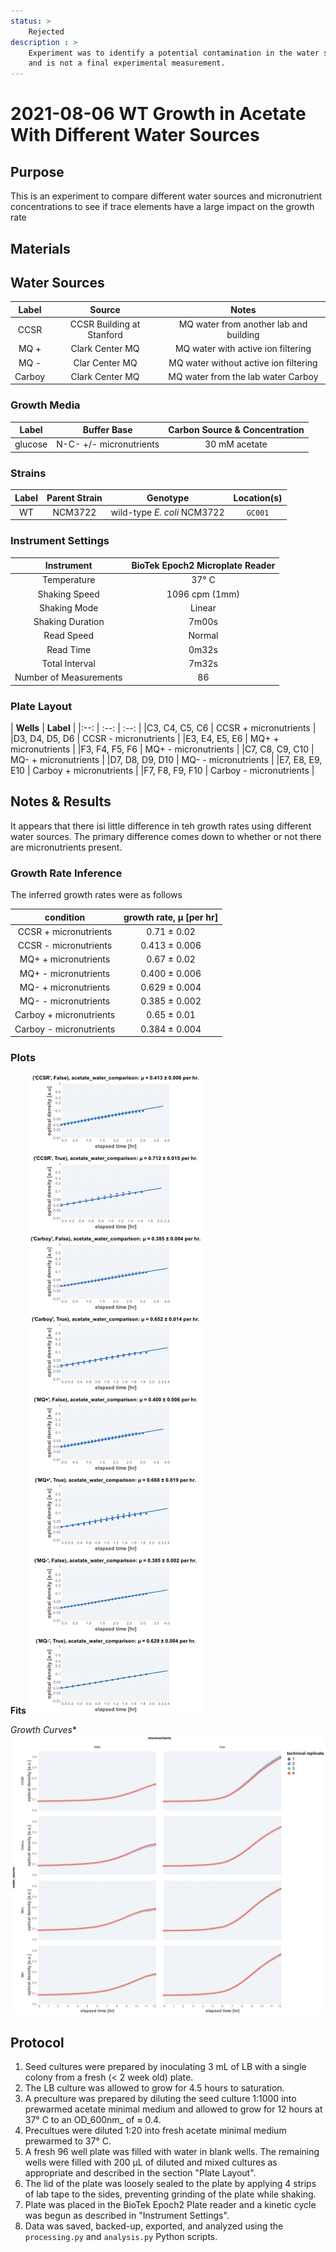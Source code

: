 ```yaml
---
status: >
    Rejected 
description : >
    Experiment was to identify a potential contamination in the water source
    and is not a final experimental measurement. 
---
```


# 2021-08-06 WT Growth in Acetate With Different Water Sources 

## Purpose
This is an experiment to compare different water sources and micronutrient concentrations to see if trace elements have a large impact on the growth rate

## Materials

## Water Sources 
|**Label**| **Source** | **Notes**|
|:--:|:--:|:--:|
| CCSR | CCSR Building at Stanford | MQ water from another lab and building |
| MQ + | Clark Center MQ | MQ water with active ion filtering |
| MQ - | Clar Center MQ | MQ water without active ion filtering |
| Carboy | Clark Center MQ | MQ water from the lab water Carboy | 

### Growth Media
| **Label** | **Buffer Base** | **Carbon Source & Concentration** |
|:--:|:--:|:--:|
| glucose | N-C- +/- micronutrients | 30 mM acetate |

### Strains 
| **Label** | **Parent Strain**|  **Genotype** | **Location(s)**|
|:--: | :--:| :--:| :--:|
| WT | NCM3722 | wild-type *E. coli* NCM3722 | `GC001`

### Instrument Settings
| Instrument | BioTek Epoch2 Microplate Reader|
|:--:| :--:|
| Temperature| 37° C|
| Shaking Speed| 1096 cpm (1mm) |
| Shaking Mode | Linear |
| Shaking Duration| 7m00s|
|Read Speed| Normal|
| Read Time | 0m32s|
| Total Interval | 7m32s |
| Number of Measurements |  86 | 

### Plate Layout
| **Wells** | **Label** |
|:--: | :--:  | :--: |
|C3, C4, C5, C6 | CCSR + micronutrients |
|D3, D4, D5, D6 | CCSR - micronutrients |
|E3, E4, E5, E6 | MQ+ + micronutrients |
|F3, F4, F5, F6 | MQ+ - micronutrients |
|C7, C8, C9, C10 | MQ- + micronutrients |
|D7, D8, D9, D10 | MQ- - micronutrients |
|E7, E8, E9, E10 | Carboy + micronutrients |
|F7, F8, F9, F10 | Carboy - micronutrients |

## Notes & Results

It appears that there isi little difference in teh growth rates using different 
water sources. The primary difference comes down to whether or not there are 
micronutrients present.

### Growth Rate Inference

The inferred growth rates were as follows

| **condition** | **growth rate, µ [per hr]** |
|:--: |:--:|
|CCSR + micronutrients| 0.71 ± 0.02|
|CCSR - micronutrients | 0.413 ± 0.006|
|MQ+ + micronutrients | 0.67 ± 0.02 |
|MQ+ - micronutrients | 0.400 ± 0.006 | 
|MQ- + micronutrients | 0.629 ± 0.004 |
|MQ- - micronutrients | 0.385 ± 0.002 |
|Carboy + micronutrients | 0.65 ± 0.01 | 
|Carboy - micronutrients | 0.384 ± 0.004 | 

### Plots

**Fits**
![](output/2021-08-06_r1_WT_acetate_water_comparison_fits.png)

*Growth Curves**
![](output/2021-08-06_r1_WT_acetate_water_comparison_raw_traces.png)

## Protocol 
1.  Seed cultures were prepared by inoculating 3 mL of LB with a single colony from a fresh (< 2 week old) plate.
2. The LB culture was allowed to grow for 4.5 hours to saturation. 
3. A preculture was prepared by diluting the seed culture 1:1000 into 
prewarmed acetate minimal medium and allowed to grow for 12 hours at 37° C
to an OD_600nm_ of ≈ 0.4.
4. Precultues were diluted  1:20 into fresh acetate minimal medium prewarmed to 37° C.
4. A fresh 96 well plate was filled with water in blank wells. The remaining wells 
were filled with 200 µL of diluted and mixed cultures as appropriate and described in 
the section "Plate Layout".
5. The lid of the plate was loosely sealed to the plate by applying 4 strips of 
lab tape to the sides, preventing grinding of the plate while shaking. 
6. Plate was placed in the BioTek Epoch2 Plate reader and a kinetic cycle was begun 
as described in "Instrument Settings".
7. Data was saved, backed-up, exported, and analyzed using the `processing.py` and 
`analysis.py` Python scripts.
